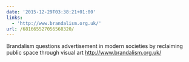 ```yaml
---
date: '2015-12-29T03:38:21+01:00'
links:
  - 'http://www.brandalism.org.uk/'
url: /681665527056568320/
---
```

Brandalism questions advertisement in modern societies by reclaiming public space through visual art http://www.brandalism.org.uk/
